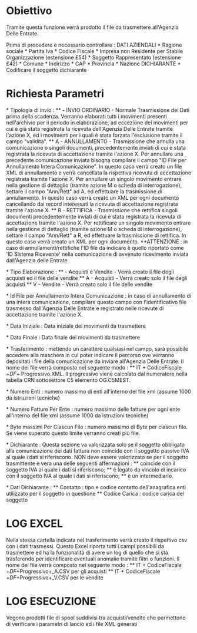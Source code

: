 
# Obiettivo

Tramite questa funzione verrà prodotto il file da trasmettere all'Agenzia Delle Entrate.

Prima di procedere è necessario controllare : 
DATI AZIENDALI
\* Ragione sociale
\* Partita Iva
\* Codice Fiscale
\* Impresa non Residente per Stabile Organizzazione (estensione £54)
\* Soggetto Rappresentato (estensione £42)
\* Comune
\* Indirizzo
\* CAP
\* Provincia
\* Nazione
DICHIARANTE
\* Codificare il soggetto dichiarante

# Richiesta Parametri

\* Tipologia di invio : 
\*\*   - INVIO ORDINARIO - Normale Trasmissione dei Dati prima della scadenza. Verranno elaborati tutti i movimenti presenti nell'archivio per il periodo in elaborazione, ad eccezione dei movimenti per cui è già stata registrata la ricevuta dell'Agenzia Delle Entrate tramite l'azione X, ed i movimenti per i quali è stata forzata l'esclusione tramite il campo "validità".
\*\* A - ANNULLAMENTO - Trasmissione che annulla una comunicazione o singoli documenti, precedentemente inviati di cui è stata registrata la ricevuta di accettazione tramite l'azione X. Per annullare una precedente comunicazione inviata bisogna compilare il campo "ID File per Annullamento Intera Comunicazione". In questo caso verrà creato un file XML di annullamento e verrà cancellata la rispettiva ricevuta di accettazione registrata tramite l'azione X. Per annullare un singolo movimento entrare nella gestione di dettaglio (tramite azione M o scheda di interrogazione), settare il campo "Ann/Rett" ad A, ed effettuare  la trasmissione di annullamento. In questo caso verrà creato un XML per ogni documento cancellando dai record interessati la ricevuta di accettazione registrata tramite l'azione X.
\*\* R - RETTIFICA    - Trasmissione che rettifica singoli documenti precedentemente inviati di cui è stata registrata la ricevuta di accettazione tramite l'azione X. Per rettificare un singolo movimento entrare nella gestione di dettaglio (tramite azione M o scheda di interrogazione), settare il campo "Ann/Rett" a R, ed effettuare la trasmissione di rettifica. In questo caso verrà creato un XML per ogni documento.
**ATTENZIONE :  in caso di annullamenti/rettifiche l'ID file da indicare è quello riportato come 'ID Sistema Ricevente' nella comunicazione di avvenuto ricevimento inviata dall'Agenzia delle Entrate

\* Tipo Elaborazione : 
\*\*   - Acquisti e Vendite  - Verrà creato il file degli acquisti ed il file delle vendite
\*\* A - Acquisti            - Verrà creato solo il file degli acquisti
\*\* V - Vendite             - Verrà creato solo il file delle vendite

\* Id File per Annullamento Intera Comunicazione :  in caso di annullamento di una intera comunicazione, compilare questo campo con l'identificativo file trasmesso dall'Agenzia Delle Entrate e registrato nelle ricevute di accettazione tramite l'azione X.

\* Data Iniziale :  Data iniziale dei movimenti da trasmettere

\* Data Finale   :  Data finale   dei movimenti da trasmettere

\* Trasferimento :  mettendo un carattere qualsiasi nel campo, sarà possibile   accedere alla maschera in cui poter indicare il percorso ove verranno depositati i file della comunicazione da inviare all'Agenzia Delle Entrate.   Il nome dei file verrà composto nel seguente modo : 
  \*\* IT + CodiceFiscale +_DF_+ Progressivo.XML. Il progressivo viene calcolato dal numeratore     nella tabella CRN sottosettore C5 elemento OG.C5MEST.

\* Numero Enti :  numero massimo di enti all'interno del file xml (assume 1000 da istruzioni tecniche)

\* Numero Fatture Per Ente :  numero massimo delle fatture per ogni ente all'interno del file xml (assume 1000 da istruzioni tecniche)

\* Byte massimi Per Ciascun File :  numero massimo di Byte per ciascun file. Se viene superato questo limite verranno creati più file.

\* Dichiarante :  Questa sezione va valorizzata solo se il soggetto obbligato alla comunicazione dei dati fattura non coincide con il soggetto passivo IVA al quale i dati si riferiscono. NON deve essere valorizzato se per il soggetto trasmittente è vera una delle seguenti affermazioni : 
\*\* coincide  con il soggetto IVA al quale i dati si riferiscono;
\*\* è legato da vincolo di incarico con il soggetto IVA al quale i dati si riferiscono;
\*\* è un intermediario.

\* Dati Dichiarante : 
\*\* Contatto :  tipo e codice contatto dell'anagrafica enti utilizzato per il soggetto in questione
\*\* Codice Carica :  codice carica del soggetto

# LOG EXCEL
Nella stessa cartella indicata nel trasferimento verrà creato il rispettivo csv con i dati trasmessi. Questo Excel riporta tutti i campi possibili da trasmettere ed ha la funzionalità di avere un log di quello che si stà trasferendo per identificare eventuali anomalie tramite filtri o funzioni.
  Il nome dei file verrà composto nel seguente modo : 
  \*\* IT + CodiceFiscale +_DF_+Progressivo+_A.CSV per gli acquisti
  \*\* IT + CodiceFiscale +_DF_+Progressivo+_V.CSV per le vendite

# LOG ESECUZIONE
Vegono prodotti file di spool suddivisi tra acquisti/vendite che permettono di verificare i parametri di lancio ed i file XML generati
